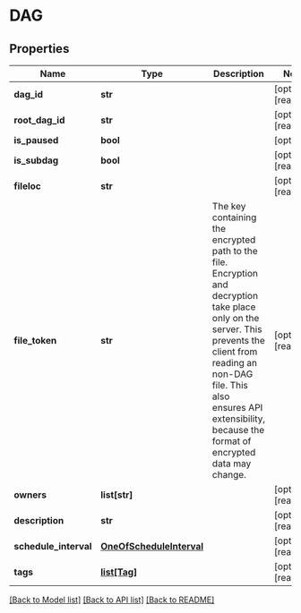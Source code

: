 # DAG

## Properties
Name | Type | Description | Notes
------------ | ------------- | ------------- | -------------
**dag_id** | **str** |  | [optional] [readonly] 
**root_dag_id** | **str** |  | [optional] [readonly] 
**is_paused** | **bool** |  | [optional] 
**is_subdag** | **bool** |  | [optional] [readonly] 
**fileloc** | **str** |  | [optional] [readonly] 
**file_token** | **str** | The key containing the encrypted path to the file. Encryption and decryption take place only on the server. This prevents the client from reading an non-DAG file. This also ensures API extensibility, because the format of encrypted data may change.  | [optional] [readonly] 
**owners** | **list[str]** |  | [optional] [readonly] 
**description** | **str** |  | [optional] [readonly] 
**schedule_interval** | [**OneOfScheduleInterval**](OneOfScheduleInterval.md) |  | [optional] [readonly] 
**tags** | [**list[Tag]**](Tag.md) |  | [optional] [readonly] 

[[Back to Model list]](../README.md#documentation-for-models) [[Back to API list]](../README.md#documentation-for-api-endpoints) [[Back to README]](../README.md)


